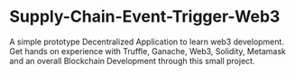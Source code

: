 # Supply-Chain-Event-Trigger-Web3
A simple prototype Decentralized Application to learn web3 development. Get hands on experience with Truffle, Ganache, Web3, Solidity, Metamask and an overall Blockchain Development through this small project.
